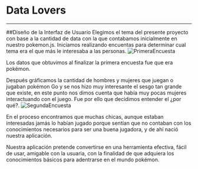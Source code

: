 # Data Lovers


---
##Diseño de la Interfaz de Usuario
Elegimos el tema del presente proyecto con base a la cantidad de data con la que contabamos inicialmente en nuestro pokemon.js. 
Iniciamos realizando encuentas para determinar cual tema era el que más le interesaba a las personas. 
![PrimeraEncuesta](primeraEncuesta.jpg)

Los datos que obtuvimos al finalizar la primera encuesta fue que era pokémon. 

Después gráficamos la cantidad de hombres y mujeres que juegan o jugaban pokémon Go y se nos hizo muy interesante el sesgo tan grande que existe, en este punto nos dimos cuenta que había muy pocas mujeres interactuando con el juego. Fue por ello que decidimos entender el ¿por qué?. 
![SegundaEncuesta](segundaEncuesta.jpg)

En el proceso encontramos que muchas chicas, aunque estaban interesadas jamás lo habían jugado porque sentían que no contaban con los conocimientos necesarios para ser una buena jugadora, y de ahí nació nuestra aplicación. 

Nuestra aplicación pretende convertirse en una herramienta efectiva, fácil de usar, amigable con la usuaria, con la finalidad de que adquiera los conocimientos básicos para adentrarse en el mundo pokémon.


